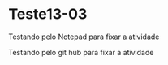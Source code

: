 # Teste13-03
Testando pelo Notepad para fixar a atividade 

Testando pelo git hub para fixar a atividade
